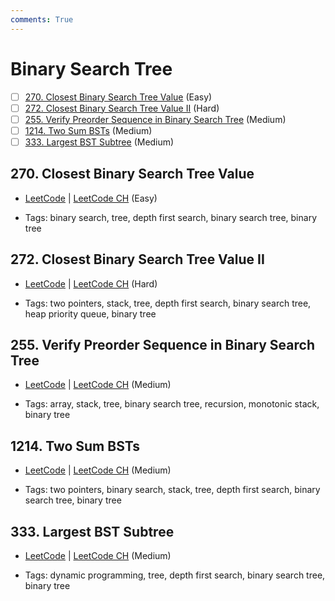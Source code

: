 ```yaml
---
comments: True
---
```


# Binary Search Tree

- [ ] [270. Closest Binary Search Tree Value](https://leetcode.cn/problems/closest-binary-search-tree-value/) (Easy)
- [ ] [272. Closest Binary Search Tree Value II](https://leetcode.cn/problems/closest-binary-search-tree-value-ii/) (Hard)
- [ ] [255. Verify Preorder Sequence in Binary Search Tree](https://leetcode.cn/problems/verify-preorder-sequence-in-binary-search-tree/) (Medium)
- [ ] [1214. Two Sum BSTs](https://leetcode.cn/problems/two-sum-bsts/) (Medium)
- [ ] [333. Largest BST Subtree](https://leetcode.cn/problems/largest-bst-subtree/) (Medium)

## 270. Closest Binary Search Tree Value

-   [LeetCode](https://leetcode.com/problems/closest-binary-search-tree-value/) | [LeetCode CH](https://leetcode.cn/problems/closest-binary-search-tree-value/) (Easy)

-   Tags: binary search, tree, depth first search, binary search tree, binary tree

## 272. Closest Binary Search Tree Value II

-   [LeetCode](https://leetcode.com/problems/closest-binary-search-tree-value-ii/) | [LeetCode CH](https://leetcode.cn/problems/closest-binary-search-tree-value-ii/) (Hard)

-   Tags: two pointers, stack, tree, depth first search, binary search tree, heap priority queue, binary tree

## 255. Verify Preorder Sequence in Binary Search Tree

-   [LeetCode](https://leetcode.com/problems/verify-preorder-sequence-in-binary-search-tree/) | [LeetCode CH](https://leetcode.cn/problems/verify-preorder-sequence-in-binary-search-tree/) (Medium)

-   Tags: array, stack, tree, binary search tree, recursion, monotonic stack, binary tree

## 1214. Two Sum BSTs

-   [LeetCode](https://leetcode.com/problems/two-sum-bsts/) | [LeetCode CH](https://leetcode.cn/problems/two-sum-bsts/) (Medium)

-   Tags: two pointers, binary search, stack, tree, depth first search, binary search tree, binary tree

## 333. Largest BST Subtree

-   [LeetCode](https://leetcode.com/problems/largest-bst-subtree/) | [LeetCode CH](https://leetcode.cn/problems/largest-bst-subtree/) (Medium)

-   Tags: dynamic programming, tree, depth first search, binary search tree, binary tree
